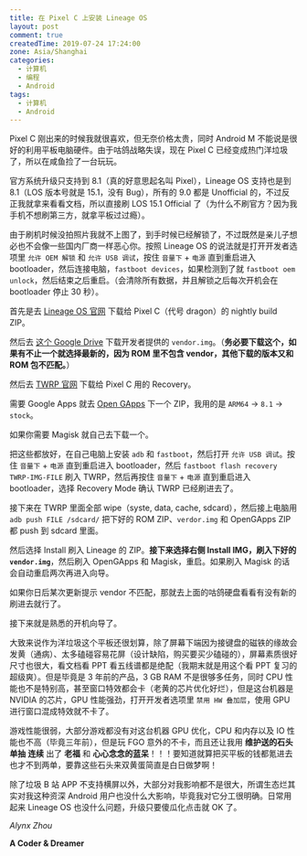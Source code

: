 ```yaml
---
title: 在 Pixel C 上安装 Lineage OS
layout: post
comment: true
createdTime: 2019-07-24 17:24:00
zone: Asia/Shanghai
categories:
  - 计算机
  - 编程
  - Android
tags:
  - 计算机
  - Android
---
```

Pixel C 刚出来的时候我就很喜欢，但无奈价格太贵，同时 Android M 不能说是很好的利用平板电脑硬件。由于咕鸽战略失误，现在 Pixel C 已经变成热门洋垃圾了，所以在咸鱼捡了一台玩玩。

官方系统升级只支持到 8.1（真的好意思起名叫 Pixel），Lineage OS 支持也是到 8.1（LOS 版本号就是 15.1，没有 Bug），所有的 9.0 都是 Unofficial 的，不过反正我就拿来看看文档，所以直接刷 LOS 15.1 Official 了（为什么不刷官方？因为我手机不想刷第三方，就拿平板过过瘾）。

<!--more-->

由于刷机时候没拍照片我就不上图了，到手时候已经解锁了，不过既然是亲儿子想必也不会像一些国内厂商一样恶心你。按照 Lineage OS 的说法就是打开开发者选项里 `允许 OEM 解锁` 和 `允许 USB 调试`，按住 `音量下` + `电源` 直到重启进入 bootloader，然后连接电脑，`fastboot devices`，如果检测到了就 `fastboot oem unlock`，然后结束之后重启。（会清除所有数据，并且解锁之后每次开机会在 bootloader 停止 30 秒）。

首先是去 [Lineage OS 官网](https://download.lineageos.org/dragon) 下载给 Pixel C（代号 dragon）的 nightly build ZIP。

然后去 [这个 Google Drive](https://drive.google.com/drive/folders/0By6p5AdQfavBUTZmNWJoaU1iazg) 下载开发者提供的 `vendor.img`。（**务必要下载这个，如果有不止一个就选择最新的，因为 ROM 里不包含 vendor，其他下载的版本又和 ROM 包不匹配。**）

然后去 [TWRP 官网](https://dl.twrp.me/dragon/) 下载给 Pixel C 用的 Recovery。

需要 Google Apps 就去 [Open GApps](https://opengapps.org) 下一个 ZIP，我用的是 `ARM64` -> `8.1` -> `stock`。

如果你需要 Magisk 就自己去下载一个。

把这些都放好，在自己电脑上安装 `adb` 和 `fastboot`，然后打开 `允许 USB 调试`。按住 `音量下` + `电源` 直到重启进入 bootloader，然后 `fastboot flash recovery TWRP-IMG-FILE` 刷入 TWRP，然后再按住 `音量下` + `电源` 直到重启进入 bootloader，选择 Recovery Mode 确认 TWRP 已经刷进去了。

接下来在 TWRP 里面全部 wipe（syste, data, cache, sdcard），然后接上电脑用 `adb push FILE /sdcard/` 把下好的 ROM ZIP、`verdor.img` 和 OpenGApps ZIP 都 push 到 sdcard 里面。

然后选择 Install 刷入 Lineage 的 ZIP。**接下来选择右侧 Install IMG，刷入下好的 `vendor.img`**，然后刷入 OpenGApps 和 Magisk，重启。如果刷入 Magisk 的话会自动重启两次再进入向导。

如果你日后某次更新提示 vendor 不匹配，那就去上面的咕鸽硬盘看看有没有新的刷进去就行了。

接下来就是熟悉的开机向导了。

大致来说作为洋垃圾这个平板还很划算，除了屏幕下端因为接键盘的磁铁的缘故会发黄（通病）、太多磕碰容易花屏（设计缺陷，购买要买少磕碰的），屏幕素质很好尺寸也很大，看文档看 PPT 看五线谱都是绝配（我期末就是用这个看 PPT 复习的超级爽）。但是毕竟是 3 年前的产品，3 GB RAM 不是很够多任务，同时 CPU 性能也不是特别高，甚至窗口特效都会卡（老黄的芯片优化好烂），但是这台机器是 NVIDIA 的芯片，GPU 性能强劲，打开开发者选项里 `禁用 HW 叠加层`，使用 GPU 进行窗口混成特效就不卡了。

游戏性能很弱，大部分游戏都没有对这台机器 GPU 优化，CPU 和内存以及 IO 性能也不高（毕竟三年前），但是玩 FGO 意外的不卡，而且还让我用 **维护送的石头** **单抽** **连续** 出了 **老福** 和 **心心念念的蓝呆**！！！要知道就算把买平板的钱都氪进去也才不到两单，要靠这些石头来双黄蛋简直是白日做梦啊！

除了垃圾 B 站 APP 不支持横屏以外，大部分对我影响都不是很大，所谓生态烂其实对我这种资深 Android 用户也没什么大影响，毕竟我对它分工很明确。日常用起来 Lineage OS 也没什么问题，升级只要傻瓜化点击就 OK 了。

*Alynx Zhou*

**A Coder & Dreamer**
